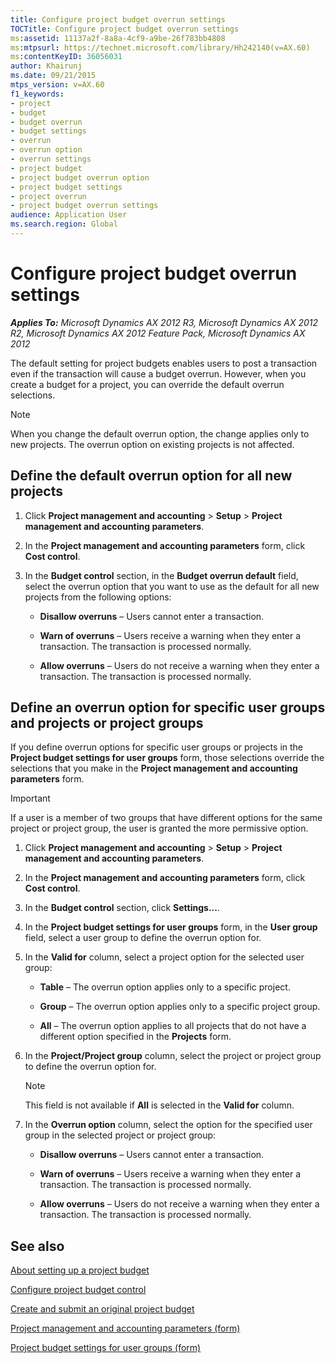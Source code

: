 ```yaml
---
title: Configure project budget overrun settings
TOCTitle: Configure project budget overrun settings
ms:assetid: 11137a2f-8a8a-4cf9-a9be-26f783bb4808
ms:mtpsurl: https://technet.microsoft.com/library/Hh242140(v=AX.60)
ms:contentKeyID: 36056031
author: Khairunj
ms.date: 09/21/2015
mtps_version: v=AX.60
f1_keywords:
- project
- budget
- budget overrun
- budget settings
- overrun
- overrun option
- overrun settings
- project budget
- project budget overrun option
- project budget settings
- project overrun
- project budget overrun settings
audience: Application User
ms.search.region: Global
---
```


# Configure project budget overrun settings 


_**Applies To:** Microsoft Dynamics AX 2012 R3, Microsoft Dynamics AX 2012 R2, Microsoft Dynamics AX 2012 Feature Pack, Microsoft Dynamics AX 2012_

The default setting for project budgets enables users to post a transaction even if the transaction will cause a budget overrun. However, when you create a budget for a project, you can override the default overrun selections.


> [!NOTE]
> <P>When you change the default overrun option, the change applies only to new projects. The overrun option on existing projects is not affected.</P>



## Define the default overrun option for all new projects

1.  Click **Project management and accounting** \> **Setup** \> **Project management and accounting parameters**.

2.  In the **Project management and accounting parameters** form, click **Cost control**.

3.  In the **Budget control** section, in the **Budget overrun default** field, select the overrun option that you want to use as the default for all new projects from the following options:
    
      - **Disallow overruns** – Users cannot enter a transaction.
    
      - **Warn of overruns** – Users receive a warning when they enter a transaction. The transaction is processed normally.
    
      - **Allow overruns** – Users do not receive a warning when they enter a transaction. The transaction is processed normally.

## Define an overrun option for specific user groups and projects or project groups

If you define overrun options for specific user groups or projects in the **Project budget settings for user groups** form, those selections override the selections that you make in the **Project management and accounting parameters** form.


> [!IMPORTANT]
> <P>If a user is a member of two groups that have different options for the same project or project group, the user is granted the more permissive option.</P>



1.  Click **Project management and accounting** \> **Setup** \> **Project management and accounting parameters**.

2.  In the **Project management and accounting parameters** form, click **Cost control**.

3.  In the **Budget control** section, click **Settings...**.

4.  In the **Project budget settings for user groups** form, in the **User group** field, select a user group to define the overrun option for.

5.  In the **Valid for** column, select a project option for the selected user group:
    
      - **Table** – The overrun option applies only to a specific project.
    
      - **Group** – The overrun option applies only to a specific project group.
    
      - **All** – The overrun option applies to all projects that do not have a different option specified in the **Projects** form.

6.  In the **Project/Project group** column, select the project or project group to define the overrun option for.
    

    > [!NOTE]
    > <P>This field is not available if <STRONG>All</STRONG> is selected in the <STRONG>Valid for</STRONG> column.</P>



7.  In the **Overrun option** column, select the option for the specified user group in the selected project or project group:
    
      - **Disallow overruns** – Users cannot enter a transaction.
    
      - **Warn of overruns** – Users receive a warning when they enter a transaction. The transaction is processed normally.
    
      - **Allow overruns** – Users do not receive a warning when they enter a transaction. The transaction is processed normally.

## See also

[About setting up a project budget](about-setting-up-a-project-budget.md)

[Configure project budget control](configure-project-budget-control.md)

[Create and submit an original project budget](create-and-submit-an-original-project-budget.md)

[Project management and accounting parameters (form)](https://technet.microsoft.com/library/aa599440\(v=ax.60\))

[Project budget settings for user groups (form)](https://technet.microsoft.com/library/hh242598\(v=ax.60\))

  


